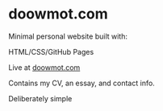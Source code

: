 # doowmot.com

Minimal personal website built with:

HTML/CSS/GitHub Pages

Live at [doowmot.com](https://doowmot.com)  

Contains my CV, an essay, and contact info.

Deliberately simple
